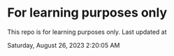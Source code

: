 # For learning purposes only
This repo is for learning purposes only.
Last updated at

Saturday, August 26, 2023 2:20:05 AM

